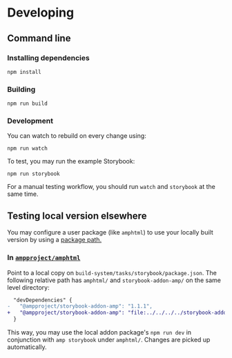 # Developing

## Command line

### Installing dependencies

```console
npm install
```

### Building

```console
npm run build
```

### Development

You can watch to rebuild on every change using:

```console
npm run watch
```

To test, you may run the example Storybook:

```console
npm run storybook
```

For a manual testing workflow, you should run `watch` and `storybook` at the same time.

## Testing local version elsewhere

You may configure a user package (like `amphtml`) to use your locally built version by using a [package path.](https://docs.npmjs.com/cli/v7/configuring-npm/package-json#local-paths)

### In [`ampproject/amphtml`](https://github.com/ampproject/amphtml/)

Point to a local copy on `build-system/tasks/storybook/package.json`. The following relative path has `amphtml/` and `storybook-addon-amp/` on the same level directory:

```diff
  "devDependencies" {
-   "@ampproject/storybook-addon-amp": "1.1.1",
+   "@ampproject/storybook-addon-amp": "file:../../../../storybook-addon-amp",
  }
```

This way, you may use the local addon package's `npm run dev` in conjunction with `amp storybook` under `amphtml/`. Changes are picked up automatically.

